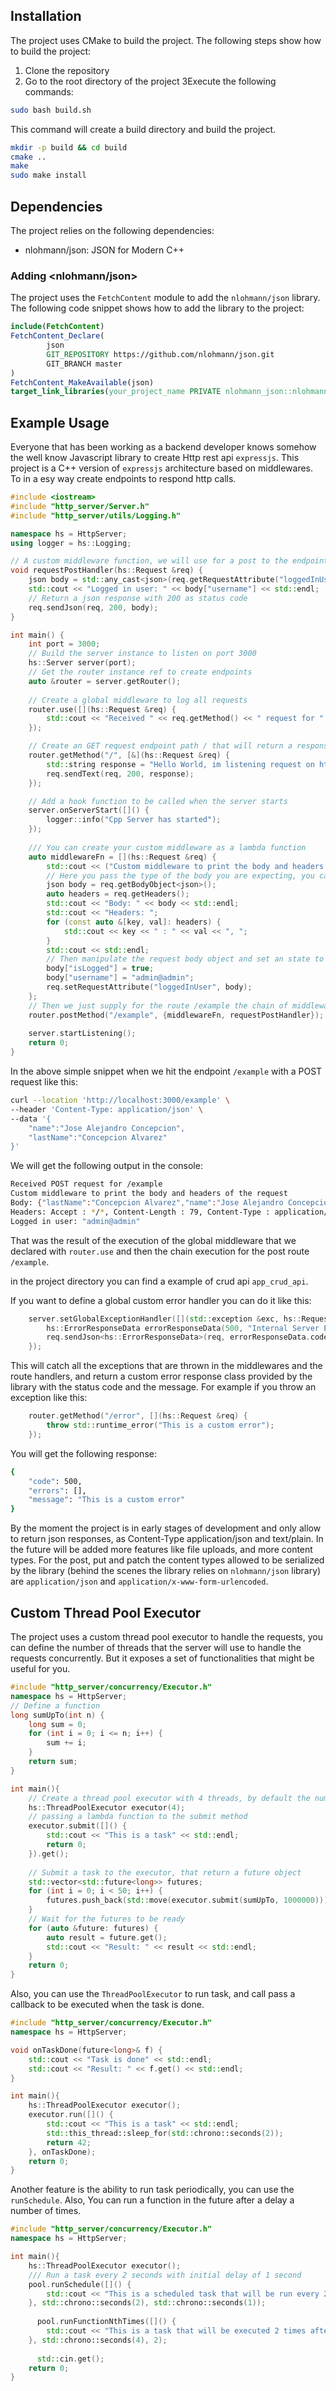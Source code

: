 ## Installation

The project uses CMake to build the project. The following steps show how to build the project:

1. Clone the repository
2. Go to the root directory of the project
   3Execute the following commands:

```bash
sudo bash build.sh
```

This command will create a build directory and build the project.

```bash
mkdir -p build && cd build
cmake ..
make
sudo make install
```

## Dependencies

The project relies on the following dependencies:

- nlohmann/json: JSON for Modern C++

### Adding <nlohmann/json>

The project uses the `FetchContent` module to add the `nlohmann/json` library. The following code snippet shows how to
add the library to the project:

```cmake
include(FetchContent)
FetchContent_Declare(
        json
        GIT_REPOSITORY https://github.com/nlohmann/json.git
        GIT_BRANCH master
)
FetchContent_MakeAvailable(json)
target_link_libraries(your_project_name PRIVATE nlohmann_json::nlohmann_json)
```

## Example Usage
Everyone that has been working as a backend developer knows somehow the well know Javascript library to create 
Http rest api `expressjs`. This project is a C++ version of `expressjs` architecture based on middlewares. To in a
esy way create endpoints to respond http calls.

```cpp
#include <iostream>
#include "http_server/Server.h"
#include "http_server/utils/Logging.h"

namespace hs = HttpServer;
using logger = hs::Logging;

// A custom middleware function, we will use for a post to the endpoint /example
void requestPostHandler(hs::Request &req) {
    json body = std::any_cast<json>(req.getRequestAttribute("loggedInUser"));
    std::cout << "Logged in user: " << body["username"] << std::endl;
    // Return a json response with 200 as status code
    req.sendJson(req, 200, body);
}

int main() {
    int port = 3000;
    // Build the server instance to listen on port 3000
    hs::Server server(port);
    // Get the router instance ref to create endpoints
    auto &router = server.getRouter();
    
    // Create a global middleware to log all requests
    router.use([](hs::Request &req) {
        std::cout << "Received " << req.getMethod() << " request for " << req.getFullPath() << std::endl;
    });

    // Create an GET request endpoint path / that will return a response with status code 200 and Content-Type text/plain
    router.getMethod("/", [&](hs::Request &req) {
        std::string response = "Hello World, im listening request on http://127.0.0.1:" + std::to_string(port);
        req.sendText(req, 200, response);
    });

    // Add a hook function to be called when the server starts
    server.onServerStart([]() {
        logger::info("Cpp Server has started");
    });
    
    /// You can create your custom middleware as a lambda function
    auto middlewareFn = [](hs::Request &req) {
        std::cout << ("Custom middleware to print the body and headers of the request") << std::endl;
        // Here you pass the type of the body you are expecting, you can define your own structures and classes, but they must be serializable to json, for that use the nlohmann/json library
        json body = req.getBodyObject<json>();
        auto headers = req.getHeaders();
        std::cout << "Body: " << body << std::endl;
        std::cout << "Headers: ";
        for (const auto &[key, val]: headers) {
            std::cout << key << " : " << val << ", ";
        }
        std::cout << std::endl;
        // Then manipulate the request body object and set an state to be passes to the next middleware function
        body["isLogged"] = true;
        body["username"] = "admin@admin";
        req.setRequestAttribute("loggedInUser", body);
    };
    // Then we just supply for the route /example the chain of middlewares
    router.postMethod("/example", {middlewareFn, requestPostHandler});
    
    server.startListening();
    return 0;
}
```

In the above simple snippet when we hit the endpoint `/example` with a POST request  like this:

```bash
curl --location 'http://localhost:3000/example' \
--header 'Content-Type: application/json' \
--data '{
    "name":"Jose Alejandro Concepcion",
    "lastName":"Concepcion Alvarez"
}'
```

We will get the following output in the console:

```bash
Received POST request for /example
Custom middleware to print the body and headers of the request
Body: {"lastName":"Concepcion Alvarez","name":"Jose Alejandro Concepcion"}
Headers: Accept : */*, Content-Length : 79, Content-Type : application/json, Host : localhost:3000, User-Agent : curl/8.2.1, 
Logged in user: "admin@admin"
```

That was the result of the execution of the global middleware that we declared with `router.use` and then the chain execution
for the post route `/example`.

in the project directory you can find  a example of crud api `app_crud_api`.

If you want to define a global custom error handler you can do it like this:

```cpp
    server.setGlobalExceptionHandler([](std::exception &exc, hs::Request &req) {
        hs::ErrorResponseData errorResponseData(500, "Internal Server Error" + string(exc.what()));
        req.sendJson<hs::ErrorResponseData>(req, errorResponseData.code, errorResponseData);
    });
```

This will catch all the exceptions that are thrown in the middlewares and the route handlers, and return
a custom error response class provided by the library with the status code and the message. For example if you throw an exception like this:

```cpp
    router.getMethod("/error", [](hs::Request &req) {
        throw std::runtime_error("This is a custom error");
    });
```
You will get the following response:

```bash
{
    "code": 500,
    "errors": [],
    "message": "This is a custom error"
}
```

By the moment the project is in early stages of development and only allow to return json responses, as Content-Type application/json and
text/plain. In the future will be added more features like file uploads, and more content types.
For the post, put and patch the content types allowed to be serialized by the library (behind the scenes the library relies on `nlohmann/json` library) are `application/json` and `application/x-www-form-urlencoded`.

## Custom Thread Pool Executor
The project uses a custom thread pool executor to handle the requests, you can define the number of threads that the server will use to handle the requests concurrently.
But it exposes a set of functionalities that might be useful for you.

```cpp
#include "http_server/concurrency/Executor.h"
namespace hs = HttpServer;
// Define a function
long sumUpTo(int n) {
    long sum = 0;
    for (int i = 0; i <= n; i++) {
        sum += i;
    }
    return sum;
}

int main(){
    // Create a thread pool executor with 4 threads, by default the number of threads is the number of cores in the machine
    hs::ThreadPoolExecutor executor(4);
    // passing a lambda function to the submit method
    executor.submit([]() {
        std::cout << "This is a task" << std::endl;
        return 0;
    }).get();
    
    // Submit a task to the executor, that return a future object
    std::vector<std::future<long>> futures;
    for (int i = 0; i < 50; i++) {
        futures.push_back(std::move(executor.submit(sumUpTo, 1000000)));
    }
    // Wait for the futures to be ready
    for (auto &future: futures) {
        auto result = future.get();
        std::cout << "Result: " << result << std::endl;
    }
    return 0;
}

```
Also, you can use the `ThreadPoolExecutor` to run task, and call pass a callback to be executed when the task is done.

```cpp
#include "http_server/concurrency/Executor.h"
namespace hs = HttpServer;

void onTaskDone(future<long>& f) {
    std::cout << "Task is done" << std::endl;
    std::cout << "Result: " << f.get() << std::endl;
}

int main(){
    hs::ThreadPoolExecutor executor();
    executor.run([]() {
        std::cout << "This is a task" << std::endl;
        std::this_thread::sleep_for(std::chrono::seconds(2));
        return 42;
    }, onTaskDone);
    return 0;
}
```

Another feature is the ability to run task periodically, you can use the `runSchedule`. Also, You can run a function in the future after a delay a number of times.

```cpp
#include "http_server/concurrency/Executor.h"
namespace hs = HttpServer;

int main(){
    hs::ThreadPoolExecutor executor();
    /// Run a task every 2 seconds with initial delay of 1 second
    pool.runSchedule([]() {
        std::cout << "This is a scheduled task that will be run every 2 seconds" << std::endl;
    }, std::chrono::seconds(2), std::chrono::seconds(1));
    
      pool.runFunctionNthTimes([]() {
        std::cout << "This is a task that will be executed 2 times after 4 seconds" << std::endl;
    }, std::chrono::seconds(4), 2);
      
      std::cin.get();
    return 0;
}
```
